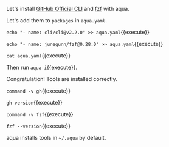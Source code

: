 Let's install [GitHub Official CLI](https://cli.github.com/) and [fzf](https://github.com/junegunn/fzf) with aqua.

Let's add them to `packages` in `aqua.yaml`.

`echo "- name: cli/cli@v2.2.0" >> aqua.yaml`{{execute}}

`echo "- name: junegunn/fzf@0.28.0" >> aqua.yaml`{{execute}}

`cat aqua.yaml`{{execute}}

Then run `aqua i`{{execute}}.

Congratulation! Tools are installed correctly.

`command -v gh`{{execute}}

`gh version`{{execute}}

`command -v fzf`{{execute}}

`fzf --version`{{execute}}

aqua installs tools in `~/.aqua` by default.
